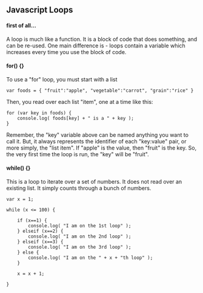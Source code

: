 ## Javascript Loops


#### first of all...

A loop is much like a function. It is a block of code that does something, and can be re-used. One main difference is - loops contain a variable which increases every time you use the block of code.


#### for() {}

To use a "for" loop, you must start with a list

	var foods = { "fruit":"apple", "vegetable":"carrot", "grain":"rice" }
    
Then, you read over each list "item", one at a time like this:

	for (var key in foods) {
    	console.log( foods[key] + " is a " + key );
    }
    
Remember, the "key" variable above can be named anything you want to call it. But, it always represents the identifier of each "key:value" pair, or more simply, the "list item". If "apple" is the value, then "fruit" is the key. So, the very first time the loop is run, the "key" will be "fruit".


#### while() {}

This is a loop to iterate over a set of numbers. It does not read over an existing list. It simply counts through a bunch of numbers.

	var x = 1;
    
    while (x <= 100) {
    	
        if (x==1) {
        	console.log( "I am on the 1st loop" );
        } elseif (x==2) {
        	console.log( "I am on the 2nd loop" );
        } elseif (x==3) {
        	console.log( "I am on the 3rd loop" );
        } else {
        	console.log( "I am on the " + x + "th loop" );
        }
        
        x = x + 1;
        
    }
    
